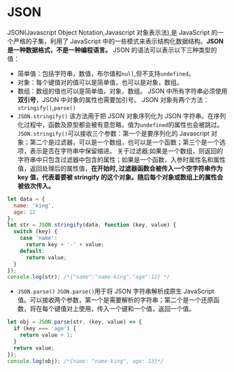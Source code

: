 # JSON

JSON(Javascript Object Notation,Javascript 对象表示法),是 JavaScript 的一个严格的子集，利用了 JavaScript 中的一些模式来表示结构化数据结构。**JSON 是一种数据格式，不是一种编程语言。**
JSON 的语法可以表示以下三种类型的值：

- 简单值：包括字符串，数值，布尔值和`null`,但不支持`undefined`。
- 对象：每个键值对的值可以是简单值，也可以是对象，数组。
- 数组：数组的值也可以是简单值，对象，数组。
  JSON 中所有字符串必须使用**双引号**，JSON 中对象的属性也需要加引号。
  JSON 对象有两个方法：`stringify()`,`parse()`
- `JSON.stringify()`
  该方法用于把 JSON 对象序列化为 JSON 字符串。在序列化过程中，函数及原型都会被有意忽略，值为`undefined`的属性也会被跳过。`JSON.stringify()`可以接收三个参数：第一个是要序列化的 Javascript 对象；第二个是过滤器，可以是一个数组，也可以是一个函数；第三个是一个选项，表示是否在字符串中保留缩进。
  关于过滤器:如果是一个数组，则返回的字符串中只包含过滤器中包含的属性；如果是一个函数，入参时属性名和属性值，返回处理后的属性值，**在开始时, 过滤器函数会被传入一个空字符串作为 key 值，代表着要被 stringify 的这个对象。随后每个对象或数组上的属性会被依次传入。**

```js
let data = {
  name: 'king',
  age: 12
};
let str = JSON.stringify(data, function (key, value) {
  switch (key) {
    case 'name':
      return key + '-' + value;
    default:
      return value;
  }
});
console.log(str); /*{"name":"name-king","age":12} */
```

- `JSON.parse()`
  `JSON.parse()`用于将 JSON 字符串解析成原生 JavaScript 值。可以接收两个参数，第一个是需要解析的字符串；第二个是一个还原函数，将在每个键值对上使用，传入一个键和一个值，返回一个值。

```js
let obj = JSON.parse(str, (key, value) => {
  if (key === 'age') {
    return value + 1;
  }
  return value;
});
console.log(obj); /*{name: "name-king", age: 13}*/
```
